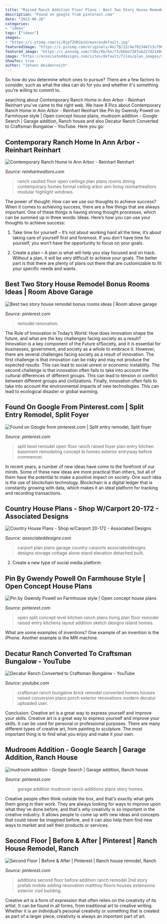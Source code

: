 ```yaml
---
title: "Raised Ranch Addition Floor Plans : Best Two Story House Remodel Bonus Rooms Ideas"
description: "Found on google from pinterest.com"
date: "2023-06-28"
categories:
- "ideas"
tags: ["ideas"]
images:
- "https://i.ytimg.com/vi/BjpfZUR2piU/maxresdefault.jpg"
featuredImage: "https://i.pinimg.com/originals/4e/70/23/4e702344713c79036b847c591beb0069.jpg"
featured_image: "https://i.pinimg.com/736x/6b/be/73/6bbe738fab227d2148dd4fdd2e1094a6.jpg"
image: "https://associateddesigns.com/sites/default/files/plan_images/main/shop_plan_20-172_front_0.jpg"
ShowToc: true
author: "Johann Heidenreich"
---
```



So how do you determine which ones to pursue? There are a few factors to consider, such as what the idea can do for you and whether it's something you're willing to commit to.

	

		
searching about Contemporary Ranch Home in Ann Arbor - Reinhart Reinhart you've came to the right web. We have 8 Pics about Contemporary Ranch Home in Ann Arbor - Reinhart Reinhart like Pin by Gwendy Powell on Farmhouse style | Open concept house plans, mudroom addition - Google Search | Garage addition, Ranch house and also Decatur Ranch Converted to Craftsman Bungalow - YouTube. Here you go:
		
    
## Contemporary Ranch Home In Ann Arbor - Reinhart Reinhart

<img loading=lazy src="http://www.reinhartrealtors.com/blog/wp-content/uploads/2013/10/3799-Quail-Run-Great-room.jpg" onerror="this.onerror=null;this.src='https://tse1.mm.bing.net/th?id=OIP.3In-uvSUw84nYrh3oPhBWQHaE8&amp;pid=15.1';" alt="Contemporary Ranch Home in Ann Arbor - Reinhart Reinhart">

_Source: reinhartrealtors.com_

>ranch vaulted floor open ceilings plan plans rooms dining contemporary homes formal ceiling arbor ann living reinhartrealtors modular highlight windows. 

	

The power of thought: How can we use our thoughts to achieve success?
When it comes to achieving success, there are a few things that are always important. One of these things is having strong thought processes, which can be summed up in three words: Ideas. Here’s how you can use your thoughts to achieve success: 
1. Take time for yourself – It’s not about working hard all the time; it’s about taking care of yourself first and foremost. If you don’t have time for yourself, you won’t have the opportunity to focus on your goals.

2. Create a plan – A plan is what will help you stay focused and on track. Without a plan, it will be very difficult to achieve your goals. The better part is that there are plenty of plans out there that are customizable to fit your specific needs and wants.


    
## Best Two Story House Remodel Bonus Rooms Ideas | Room Above Garage

<img loading=lazy src="https://i.pinimg.com/736x/34/d3/aa/34d3aac1cea5277eeb767642b99a3b29.jpg" onerror="this.onerror=null;this.src='https://tse2.mm.bing.net/th?id=OIP.Ml4Ezu3HYOlpOUyz2Tt7iQAAAA&amp;pid=15.1';" alt="Best two story house remodel bonus rooms ideas | Room above garage">

_Source: pinterest.com_

>remodel renovation. 

	

The Role of Innovation in Today’s World: How does innovation shape the future, and what are the key challenges facing society as a result?
Innovation is a key component of the Future ofSociety, and it is essential for businesses, government, and society as a whole to embrace it. However, there are several challenges facing society as a result of innovation. The first challenge is that innovation can be risky and may not produce the expected results. This can lead to social unrest or economic instability. The second challenge is that innovation often fails to take into account the cultural differences of different groups. This can lead to tension or conflict between different groups and civilizations. Finally, innovation often fails to take into account the environmental impacts of new technologies. This can lead to ecological disaster or global warming.

    
## Found On Google From Pinterest.com | Split Entry Remodel, Split Foyer

<img loading=lazy src="https://i.pinimg.com/736x/6b/be/73/6bbe738fab227d2148dd4fdd2e1094a6.jpg" onerror="this.onerror=null;this.src='https://tse3.mm.bing.net/th?id=OIP.meySkpAZK7PYp36FkcK4zQHaFj&amp;pid=15.1';" alt="Found on Google from pinterest.com | Split entry remodel, Split foyer">

_Source: pinterest.com_

>split level remodel open floor ranch raised foyer plan entry kitchen basement remodeling concept bi homes exterior entryway before commencer. 

	

In recent years, a number of new ideas have come to the forefront of our minds. Some of these new ideas are more practical than others, but all of them have the potential to make a positive impact on society. One such idea is the use of blockchain technology. Blockchain is a digital ledger that is constantly growing with data, which makes it an ideal platform for tracking and recording transactions.

    
## Country House Plans - Shop W/Carport 20-172 - Associated Designs

<img loading=lazy src="https://associateddesigns.com/sites/default/files/plan_images/main/shop_plan_20-172_front_0.jpg" onerror="this.onerror=null;this.src='https://tse4.mm.bing.net/th?id=OIP.jsgCOIgTescbZ0L1dYR-JAHaE7&amp;pid=15.1';" alt="Country House Plans - Shop w/Carport 20-172 - Associated Designs">

_Source: associateddesigns.com_

>carport plan plans garage country carports associateddesigns designs storage cottage alone stand elevation detached built. 

	

2. Create a new type of social media platform

    
## Pin By Gwendy Powell On Farmhouse Style | Open Concept House Plans

<img loading=lazy src="https://i.pinimg.com/originals/4e/70/23/4e702344713c79036b847c591beb0069.jpg" onerror="this.onerror=null;this.src='https://tse4.mm.bing.net/th?id=OIP.olm3Mt8hrE4Z341pmfUG7QHaED&amp;pid=15.1';" alt="Pin by Gwendy Powell on Farmhouse style | Open concept house plans">

_Source: pinterest.com_

>open split concept level kitchen ranch plans living plan floor remodel raised entry kitchens layout addition sketch designs island homes. 

	

What are some examples of inventions?
One example of an invention is the iPhone. Another example is the MRI machine.

    
## Decatur Ranch Converted To Craftsman Bungalow - YouTube

<img loading=lazy src="https://i.ytimg.com/vi/BjpfZUR2piU/maxresdefault.jpg" onerror="this.onerror=null;this.src='https://tse1.mm.bing.net/th?id=OIP.dsksMSGs5I7pNhs1irIe8AHaEK&amp;pid=15.1';" alt="Decatur Ranch Converted to Craftsman Bungalow - YouTube">

_Source: youtube.com_

>craftsman ranch bungalow brick remodel converted homes houses raised conversion plans porch exterior renovations modern decatur uploaded user. 

	

Conclusion: Creative art is a great way to express yourself and improve your skills.
Creative art is a great way to express yourself and improve your skills. It can be used for personal or professional purposes. There are many different types of creative art, from painting to sculpture. The most important thing is to find what you enjoy and make it your own.

    
## Mudroom Addition - Google Search | Garage Addition, Ranch House

<img loading=lazy src="https://i.pinimg.com/originals/75/bd/64/75bd64d76dd0a853917ae4ad96319078.jpg" onerror="this.onerror=null;this.src='https://tse3.mm.bing.net/th?id=OIP.4FPLPOT4AQRt_tcremV94gHaFj&amp;pid=15.1';" alt="mudroom addition - Google Search | Garage addition, Ranch house">

_Source: pinterest.com_

>garage addition mudroom ranch additions plans story homes. 

	

Creative people often think outside the box, and that's exactly what gets them going in their work. They are always looking for ways to improve upon what they've done before, and that's why creativity is so important in the creative industry. It allows people to come up with new ideas and concepts that could never be imagined before, and it can also help them find new ways to market and sell their products or services.

    
## Second Floor | Before &amp; After | Pinterest | Ranch House Remodel, Ranch

<img loading=lazy src="https://i.pinimg.com/736x/f8/66/9c/f8669c72bebf3b27979256c6035f4d38--house-additions-ranch-remodel.jpg" onerror="this.onerror=null;this.src='https://tse1.mm.bing.net/th?id=OIP._43QMO0LG11Ny9bx4c6Z0gHaFt&amp;pid=15.1';" alt="Second Floor | Before &amp; After | Pinterest | Ranch house remodel, Ranch">

_Source: pinterest.com_

>additions second floor before addition ranch remodel 2nd story prefab mobile adding renovation matttroy floors houses extensions exterior visit building. 

	

Creative art is a form of expression that often relies on the creativity of its artist. It can be found in all forms, from traditional art to creative writing. Whether it is an individual’s personal creativity or something that is created as part of a larger piece, creativity is always an important part of art.

